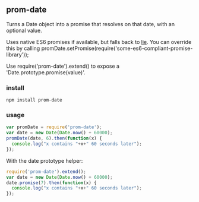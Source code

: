 ## prom-date

Turns a Date object into a promise that resolves on that date, with an optional value.

Uses native ES6 promises if available, but falls back to [lie](https://www.npmjs.com/package/lie). You can override this by calling promDate.setPromise(require('some-es6-compliant-promise-library'));

Use require('prom-date').extend() to expose a 'Date.prototype.promise(value)'.

### install

`npm install prom-date`

### usage

```javascript
var promDate = require('prom-date');
var date = new Date(Date.now() + 60000);
promDate(date, 6).then(function(x) {
  console.log("x contains "+x+" 60 seconds later");
});
```

With the date prototype helper:
```javascript
require('prom-date').extend();
var date = new Date(Date.now() + 60000);
date.promise(7).then(function(x) {
  console.log("x contains "+x+" 60 seconds later");
});
```
